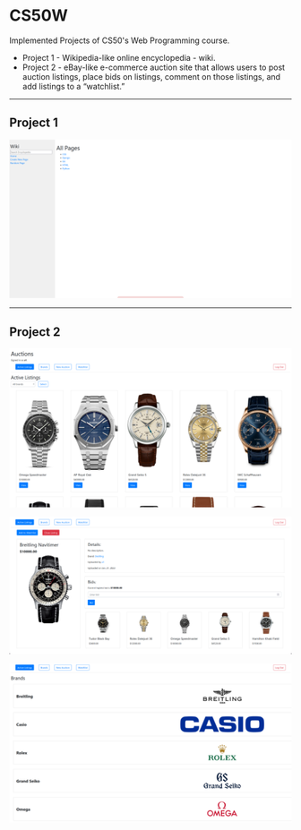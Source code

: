 # CS50W

Implemented Projects of CS50's Web Programming course.

* Project 1 - Wikipedia-like online encyclopedia - wiki.
* Project 2 - eBay-like e-commerce auction site that allows users to post auction listings, place bids on listings, comment on those listings, and add listings to a “watchlist.”
***
## Project 1
![Project1_1](https://github.com/nordalmat/CS50W/blob/main/Screenshots/Project1/Project1_1.png?raw=true)
***
## Project 2
![Project2_1](https://github.com/nordalmat/CS50W/blob/main/Screenshots/Project2/Project2_1.png?raw=true)

![Project2_2](https://github.com/nordalmat/CS50W/blob/main/Screenshots/Project2/Project2_2.png?raw=true)

![Project2_3](https://github.com/nordalmat/CS50W/blob/main/Screenshots/Project2/Project2_3.png?raw=true)
